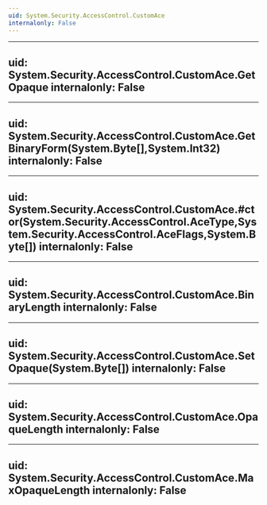 ```yaml
---
uid: System.Security.AccessControl.CustomAce
internalonly: False
---
```


---
uid: System.Security.AccessControl.CustomAce.GetOpaque
internalonly: False
---

---
uid: System.Security.AccessControl.CustomAce.GetBinaryForm(System.Byte[],System.Int32)
internalonly: False
---

---
uid: System.Security.AccessControl.CustomAce.#ctor(System.Security.AccessControl.AceType,System.Security.AccessControl.AceFlags,System.Byte[])
internalonly: False
---

---
uid: System.Security.AccessControl.CustomAce.BinaryLength
internalonly: False
---

---
uid: System.Security.AccessControl.CustomAce.SetOpaque(System.Byte[])
internalonly: False
---

---
uid: System.Security.AccessControl.CustomAce.OpaqueLength
internalonly: False
---

---
uid: System.Security.AccessControl.CustomAce.MaxOpaqueLength
internalonly: False
---
